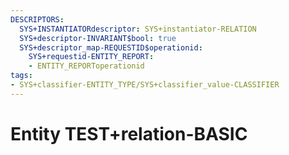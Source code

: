 ```yaml
---
DESCRIPTORS:
  SYS+INSTANTIATORdescriptor: SYS+instantiator-RELATION
  SYS+descriptor-INVARIANT$bool: true
  SYS+descriptor_map-REQUESTID$operationid:
    SYS+requestid-ENTITY_REPORT:
    - ENTITY_REPORToperationid
tags:
- SYS+classifier-ENTITY_TYPE/SYS+classifier_value-CLASSIFIER
---
```

# Entity TEST+relation-BASIC


